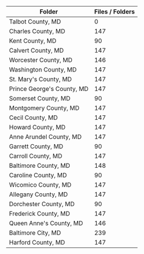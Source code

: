 | Folder                     |   Files / Folders |
|----------------------------|-------------------|
| Talbot County, MD          |                 0 |
| Charles County, MD         |               147 |
| Kent County, MD            |                90 |
| Calvert County, MD         |               147 |
| Worcester County, MD       |               146 |
| Washington County, MD      |               147 |
| St. Mary's County, MD      |               147 |
| Prince George's County, MD |               147 |
| Somerset County, MD        |                90 |
| Montgomery County, MD      |               147 |
| Cecil County, MD           |               147 |
| Howard County, MD          |               147 |
| Anne Arundel County, MD    |               147 |
| Garrett County, MD         |                90 |
| Carroll County, MD         |               147 |
| Baltimore County, MD       |               148 |
| Caroline County, MD        |                90 |
| Wicomico County, MD        |               147 |
| Allegany County, MD        |               147 |
| Dorchester County, MD      |                90 |
| Frederick County, MD       |               147 |
| Queen Anne's County, MD    |               146 |
| Baltimore City, MD         |               239 |
| Harford County, MD         |               147 |